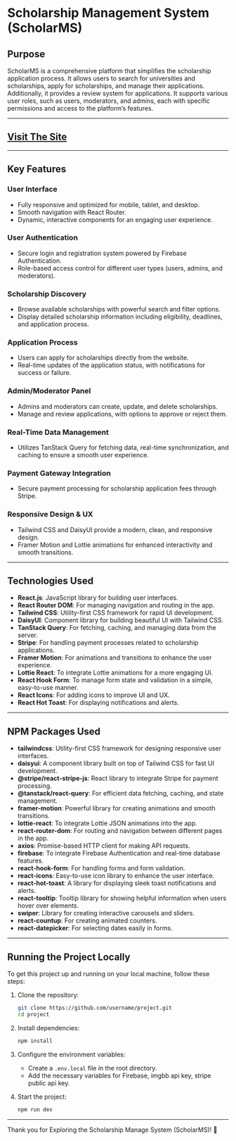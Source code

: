 # Scholarship Management System (ScholarMS)

## Purpose

ScholarMS is a comprehensive platform that simplifies the scholarship application process. It allows users to search for universities and scholarships, apply for scholarships, and manage their applications. Additionally, it provides a review system for applications. It supports various user roles, such as users, moderators, and admins, each with specific permissions and access to the platform’s features.

---

## [Visit The Site](https://assignment-12-batch-10.netlify.app)

---

## Key Features

### **User Interface**

- Fully responsive and optimized for mobile, tablet, and desktop.
- Smooth navigation with React Router.
- Dynamic, interactive components for an engaging user experience.

### **User Authentication**

- Secure login and registration system powered by Firebase Authentication.
- Role-based access control for different user types (users, admins, and moderators).

### **Scholarship Discovery**

- Browse available scholarships with powerful search and filter options.
- Display detailed scholarship information including eligibility, deadlines, and application process.

### **Application Process**

- Users can apply for scholarships directly from the website.
- Real-time updates of the application status, with notifications for success or failure.

### **Admin/Moderator Panel**

- Admins and moderators can create, update, and delete scholarships.
- Manage and review applications, with options to approve or reject them.

### **Real-Time Data Management**

- Utilizes TanStack Query for fetching data, real-time synchronization, and caching to ensure a smooth user experience.

### **Payment Gateway Integration**

- Secure payment processing for scholarship application fees through Stripe.

### **Responsive Design & UX**

- Tailwind CSS and DaisyUI provide a modern, clean, and responsive design.
- Framer Motion and Lottie animations for enhanced interactivity and smooth transitions.

---

## Technologies Used

- **React.js**: JavaScript library for building user interfaces.
- **React Router DOM**: For managing navigation and routing in the app.
- **Tailwind CSS**: Utility-first CSS framework for rapid UI development.
- **DaisyUI**: Component library for building beautiful UI with Tailwind CSS.
- **TanStack Query**: For fetching, caching, and managing data from the server.
- **Stripe**: For handling payment processes related to scholarship applications.
- **Framer Motion**: For animations and transitions to enhance the user experience.
- **Lottie React**: To integrate Lottie animations for a more engaging UI.
- **React Hook Form**: To manage form state and validation in a simple, easy-to-use manner.
- **React Icons**: For adding icons to improve UI and UX.
- **React Hot Toast**: For displaying notifications and alerts.

---

## NPM Packages Used

- **tailwindcss**: Utility-first CSS framework for designing responsive user interfaces.
- **daisyui**: A component library built on top of Tailwind CSS for fast UI development.
- **@stripe/react-stripe-js**: React library to integrate Stripe for payment processing.
- **@tanstack/react-query**: For efficient data fetching, caching, and state management.
- **framer-motion**: Powerful library for creating animations and smooth transitions.
- **lottie-react**: To integrate Lottie JSON animations into the app.
- **react-router-dom**: For routing and navigation between different pages in the app.
- **axios**: Promise-based HTTP client for making API requests.
- **firebase**: To integrate Firebase Authentication and real-time database features.
- **react-hook-form**: For handling forms and form validation.
- **react-icons**: Easy-to-use icon library to enhance the user interface.
- **react-hot-toast**: A library for displaying sleek toast notifications and alerts.
- **react-tooltip**: Tooltip library for showing helpful information when users hover over elements.
- **swiper**: Library for creating interactive carousels and sliders.
- **react-countup**: For creating animated counters.
- **react-datepicker**: For selecting dates easily in forms.

---

## Running the Project Locally

To get this project up and running on your local machine, follow these steps:

1. Clone the repository:

   ```bash
   git clone https://github.com/username/project.git
   cd project
   ```

2. Install dependencies:

   ```bash
   npm install
   ```

3. Configure the environment variables:

   - Create a `.env.local` file in the root directory.
   - Add the necessary variables for Firebase, imgbb api key, stripe public api key.

4. Start the project:

   ```bash
   npm run dev
   ```

---

Thank you for Exploring the Scholarship Manage System (ScholarMS)! 🚀

